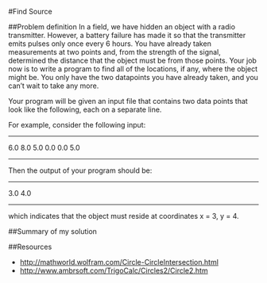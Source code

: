 #Find Source

##Problem definition
In a field, we have hidden an object with a radio transmitter. However, a battery failure has made it so that the transmitter emits pulses only once every 6 hours. You have already taken measurements at two points and, from the strength of the signal, determined the distance that the object must be from those points. Your job now is to write a program to find all of the locations, if any, where the object might be. You only have the two datapoints you have already taken, and you can’t wait to take any more.

Your program will be given an input file that contains two data points that look like the following, each on a separate line. 

<x position> <y position> <distance from object>

For example, consider the following input:
***
6.0 8.0 5.0
0.0 0.0 5.0
***

Then the output of your program should be:
***
3.0 4.0
***
which indicates that the object must reside at coordinates x = 3, y = 4.

##Summary of my solution


##Resources

* http://mathworld.wolfram.com/Circle-CircleIntersection.html
* http://www.ambrsoft.com/TrigoCalc/Circles2/Circle2.htm
